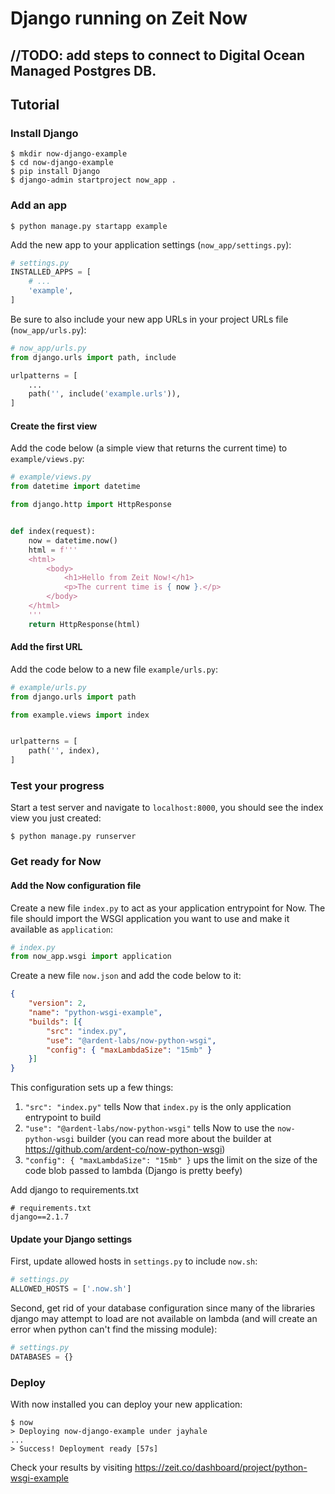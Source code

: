 # Django running on Zeit Now


## //TODO: add steps to connect to Digital Ocean Managed Postgres DB.

## Tutorial


### Install Django

```
$ mkdir now-django-example
$ cd now-django-example
$ pip install Django
$ django-admin startproject now_app .
```

### Add an app

```
$ python manage.py startapp example
```

Add the new app to your application settings (`now_app/settings.py`):
```python
# settings.py
INSTALLED_APPS = [
    # ...
    'example',
]
```

Be sure to also include your new app URLs in your project URLs file (`now_app/urls.py`):
```python
# now_app/urls.py
from django.urls import path, include

urlpatterns = [
    ...
    path('', include('example.urls')),
]
```


#### Create the first view

Add the code below (a simple view that returns the current time) to `example/views.py`:
```python
# example/views.py
from datetime import datetime

from django.http import HttpResponse


def index(request):
    now = datetime.now()
    html = f'''
    <html>
        <body>
            <h1>Hello from Zeit Now!</h1>
            <p>The current time is { now }.</p>
        </body>
    </html>
    '''
    return HttpResponse(html)
```


#### Add the first URL

Add the code below to a new file `example/urls.py`:
```python
# example/urls.py
from django.urls import path

from example.views import index


urlpatterns = [
    path('', index),
]
```


### Test your progress

Start a test server and navigate to `localhost:8000`, you should see the index view you just
created:
```
$ python manage.py runserver
```

### Get ready for Now

#### Add the Now configuration file

Create a new file `index.py` to act as your application entrypoint for Now. The file should import
the WSGI application you want to use and make it available as `application`:
```python
# index.py
from now_app.wsgi import application
```

Create a new file `now.json` and add the code below to it:
```json
{
    "version": 2,
    "name": "python-wsgi-example",
    "builds": [{
        "src": "index.py",
        "use": "@ardent-labs/now-python-wsgi",
        "config": { "maxLambdaSize": "15mb" }
    }]
}
```
This configuration sets up a few things:
1. `"src": "index.py"` tells Now that `index.py` is the only application entrypoint to build
2. `"use": "@ardent-labs/now-python-wsgi"` tells Now to use the `now-python-wsgi` builder (you can
   read more about the builder at https://github.com/ardent-co/now-python-wsgi)
3. `"config": { "maxLambdaSize": "15mb" }` ups the limit on the size of the code blob passed to
   lambda (Django is pretty beefy)

Add django to requirements.txt
```
# requirements.txt
django==2.1.7
```


#### Update your Django settings

First, update allowed hosts in `settings.py` to include `now.sh`:
```python
# settings.py
ALLOWED_HOSTS = ['.now.sh']
```

Second, get rid of your database configuration since many of the libraries django may attempt to
load are not available on lambda (and will create an error when python can't find the missing
module):
```python
# settings.py
DATABASES = {}
```


### Deploy

With now installed you can deploy your new application:
```
$ now
> Deploying now-django-example under jayhale
...
> Success! Deployment ready [57s]
```

Check your results by visiting https://zeit.co/dashboard/project/python-wsgi-example
